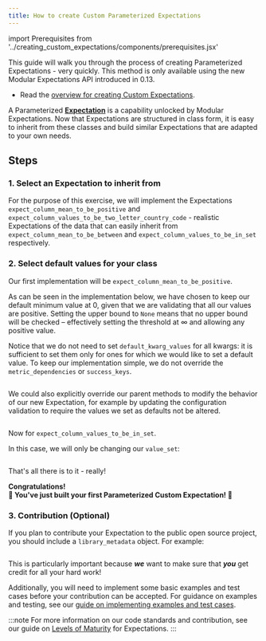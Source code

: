 ```yaml
---
title: How to create Custom Parameterized Expectations
---
```

import Prerequisites from '../creating_custom_expectations/components/prerequisites.jsx'

This guide will walk you through the process of creating Parameterized Expectations - very quickly. This method is only available using the new Modular Expectations API introduced in 0.13.

<Prerequisites>

- Read the [overview for creating Custom Expectations](./overview.md).

</Prerequisites>

A Parameterized [**Expectation**](../../../reference/expectations/expectations.md) is a capability unlocked by Modular Expectations. Now that Expectations are structured in class form, it is easy to inherit from these classes and build similar Expectations that are adapted to your own needs.

## Steps

### 1. Select an Expectation to inherit from

For the purpose of this exercise, we will implement the Expectations `expect_column_mean_to_be_positive` and `expect_column_values_to_be_two_letter_country_code` - realistic Expectations 
of the data that can easily inherit from `expect_column_mean_to_be_between` and `expect_column_values_to_be_in_set` respectively.

### 2. Select default values for your class

Our first implementation will be `expect_column_mean_to_be_positive`.

As can be seen in the implementation below, we have chosen to keep our default minimum value at 0, given that we are validating that all our values are positive. Setting the upper bound to `None` means that no upper bound will be checked – effectively setting the threshold at ∞ and allowing any positive value.

Notice that we do not need to set `default_kwarg_values` for all kwargs: it is sufficient to set them only for ones for which we would like to set a default value. To keep our implementation simple, we do not override the `metric_dependencies` or `success_keys`.

```python file=../../../../tests/expectations/core/test_expect_column_mean_to_be_positive.py#L13-L19
```

We could also explicitly override our parent methods to modify the behavior of our new Expectation, for example by updating the configuration validation to require the values we set as defaults not be altered.

```python file=../../../../tests/expectations/core/test_expect_column_mean_to_be_positive.py#L21-L26
```

Now for `expect_column_values_to_be_in_set`.

In this case, we will only be changing our `value_set`:

```python file=../../../../tests/expectations/core/test_expect_column_values_to_be_in_set.py#L15-L18
```

That's all there is to it - really!

<div style={{"text-align":"center"}}>  
<p style={{"color":"#8784FF","font-size":"1.4em"}}><b>  
Congratulations!<br/>&#127881; You've just built your first Parameterized Custom Expectation! &#127881;  
</b></p>  
</div>

### 3. Contribution (Optional)

If you plan to contribute your Expectation to the public open source project, you should include a `library_metadata` object. For example:

```python file=../../../../tests/expectations/core/test_expect_column_mean_to_be_positive.py#L28
```

This is particularly important because ***we*** want to make sure that ***you*** get credit for all your hard work!

Additionally, you will need to implement some basic examples and test cases before your contribution can be accepted. For guidance on examples and testing, see our [guide on implementing examples and test cases](./docs/guides/expectations/features_custom_expectations/how_to_add_example_cases_for_an_expectation.md).

:::note
For more information on our code standards and contribution, see our guide on [Levels of Maturity](../../../contributing/contributing_maturity.md#contributing-expectations) for Expectations.
:::
